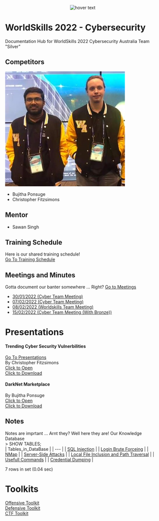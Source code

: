 <p align="center">
  <img src="https://www.worldskills.org.au/wp-content/uploads/2021/04/Cyber-1.png" width="350" title="hover text">
</p>

# WorldSkills 2022 - Cybersecurity
Documentation Hub for WorldSkills 2022 Cybersecurity Australia Team "Silver"

## Competitors
![](Images/Silver_Team.jpg)
- Bujitha Ponsuge
- Christopher Fitzsimons
## Mentor
- Sawan Singh

## Training Schedule
Here is our shared training schedule!  
[Go To Training Schedule](https://github.com/ChristopherFitzsimons/WorldSkills2022Cybersecurity/tree/main/Training)

## Meetings and Minutes
Gotta document our banter somewhere ... Right?
[Go to Meetings](https://github.com/ChristopherFitzsimons/WorldSkills2022Cybersecurity/tree/main/Meetings)
- [30/01/2022 (Cyber Team Meeting)](https://github.com/ChristopherFitzsimons/WorldSkills2022Cybersecurity/tree/main/Meetings/22-01-30.md)
- [07/02/2022 (Cyber Team Meeting)](https://github.com/ChristopherFitzsimons/WorldSkills2022Cybersecurity/tree/main/Meetings/22-02-07.md)
- [08/02/2022 (Worldskills Team Meeting)](https://github.com/ChristopherFitzsimons/WorldSkills2022Cybersecurity/tree/main/Meetings/22-02-08.md)
- [15/02/2022 (Cyber Team Meeting (With Bronze))](https://github.com/ChristopherFitzsimons/WorldSkills2022Cybersecurity/tree/main/Meetings/22-02-15.md)

# Presentations
#### Trending Cyber Security Vulnerbilities
[Go To Presentations](https://github.com/ChristopherFitzsimons/WorldSkills2022Cybersecurity/tree/main/Presentations)  
By Christopher Fitzsimons  
[Click to Open](https://github.com/ChristopherFitzsimons/WorldSkills2022Cybersecurity/blob/main/Presentations/WroldSkills%20Presentation%20Cybersecurity.pdf)  
[Click to Download](https://github.com/ChristopherFitzsimons/WorldSkills2022Cybersecurity/raw/main/Presentations/WroldSkills%20Presentation%20Cybersecurity.pdf)  
#### DarkNet Marketplace
By Bujitha Ponsuge  
[Click to Open](https://github.com/ChristopherFitzsimons/WorldSkills2022Cybersecurity/blob/main/Presentations/WorldSkills%20Presentation%20Cybersecurity-Member2.pdf)  
[Click to Download](https://github.com/ChristopherFitzsimons/WorldSkills2022Cybersecurity/raw/main/Presentations/WorldSkills%20Presentation%20Cybersecurity-Member2.pdf)  

## Notes
Notes are imprtant ... Arnt they? Well here they are! Our Knowledge Database  
\> SHOW TABLES;  
| Tables_in_DataBase |
| --- |
| [SQL Injection](https://github.com/ChristopherFitzsimons/WorldSkills2022Cybersecurity/blob/main/Notes/SQL%20Injection/) |
| [Login Brute Forceing](https://github.com/ChristopherFitzsimons/WorldSkills2022Cybersecurity/tree/main/Notes/Login%20Brute%20Forcing) |
| [NMap](https://github.com/ChristopherFitzsimons/WorldSkills2022Cybersecurity/tree/main/Notes/NMap) |
| [Server-Side Attacks](https://github.com/ChristopherFitzsimons/WorldSkills2022Cybersecurity/blob/main/Notes/Server-Side%20Attacks/) |
| [Local File Inclusion and Path Traversal](https://github.com/ChristopherFitzsimons/WorldSkills2022Cybersecurity/blob/main/Notes/Local%20File%20Inclusion) |
| [Usefull Commands](https://github.com/ChristopherFitzsimons/WorldSkills2022Cybersecurity/blob/main/Notes/Usefull%20Commands.md) |
| [Credential Dumping](https://github.com/ChristopherFitzsimons/WorldSkills2022Cybersecurity/blob/main/Notes/Cred%20Dumping.md) |

7 rows in set (0.04 sec)  

# Toolkits
[Offensive Toolkit](https://github.com/ChristopherFitzsimons/WorldSkills2022Cybersecurity/blob/main/Offensive%20Toolkit)  
[Defensive Toolkit](https://github.com/ChristopherFitzsimons/WorldSkills2022Cybersecurity/blob/main/Defensive%20Toolkit)  
[CTF Toolkit](https://github.com/ChristopherFitzsimons/WorldSkills2022Cybersecurity/blob/main/CTF%20Toolkit)  

